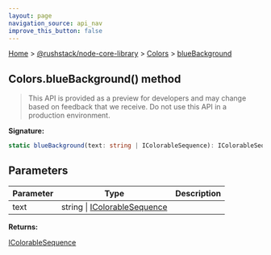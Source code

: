 ```yaml
---
layout: page
navigation_source: api_nav
improve_this_button: false
---
```



[Home](./index.md) &gt; [@rushstack/node-core-library](./node-core-library.md) &gt; [Colors](./node-core-library.colors.md) &gt; [blueBackground](./node-core-library.colors.bluebackground.md)

## Colors.blueBackground() method

> This API is provided as a preview for developers and may change based on feedback that we receive. Do not use this API in a production environment.
>

<b>Signature:</b>

```typescript
static blueBackground(text: string | IColorableSequence): IColorableSequence;
```

## Parameters

|  Parameter | Type | Description |
|  --- | --- | --- |
|  text | string \| [IColorableSequence](./node-core-library.icolorablesequence.md) |  |

<b>Returns:</b>

[IColorableSequence](./node-core-library.icolorablesequence.md)
